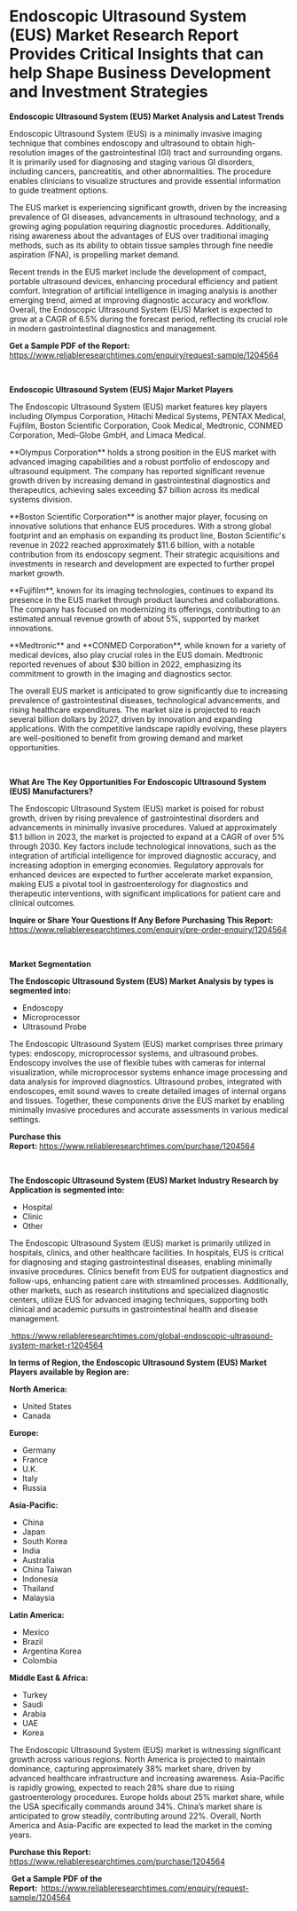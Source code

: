 <p><h1>Endoscopic Ultrasound System (EUS) Market Research Report Provides Critical Insights that can help Shape Business Development and Investment Strategies</h1></p><p><strong>Endoscopic Ultrasound System (EUS) Market Analysis and Latest Trends</strong></p>
<p><p>Endoscopic Ultrasound System (EUS) is a minimally invasive imaging technique that combines endoscopy and ultrasound to obtain high-resolution images of the gastrointestinal (GI) tract and surrounding organs. It is primarily used for diagnosing and staging various GI disorders, including cancers, pancreatitis, and other abnormalities. The procedure enables clinicians to visualize structures and provide essential information to guide treatment options.</p><p>The EUS market is experiencing significant growth, driven by the increasing prevalence of GI diseases, advancements in ultrasound technology, and a growing aging population requiring diagnostic procedures. Additionally, rising awareness about the advantages of EUS over traditional imaging methods, such as its ability to obtain tissue samples through fine needle aspiration (FNA), is propelling market demand. </p><p>Recent trends in the EUS market include the development of compact, portable ultrasound devices, enhancing procedural efficiency and patient comfort. Integration of artificial intelligence in imaging analysis is another emerging trend, aimed at improving diagnostic accuracy and workflow. Overall, the Endoscopic Ultrasound System (EUS) Market is expected to grow at a CAGR of 6.5% during the forecast period, reflecting its crucial role in modern gastrointestinal diagnostics and management.</p></p>
<p><strong>Get a Sample PDF of the Report:&nbsp;</strong> <a href="https://www.reliableresearchtimes.com/enquiry/request-sample/1204564?utm_campaign=2007&utm_medium=2&utm_source=Github&utm_content=ia&utm_term=14042025&utm_id=endoscopic-ultrasound-system-eus">https://www.reliableresearchtimes.com/enquiry/request-sample/1204564</a></p>
<p>&nbsp;</p>
<p><strong>Endoscopic Ultrasound System (EUS) Major Market Players</strong></p>
<p><p>The Endoscopic Ultrasound System (EUS) market features key players including Olympus Corporation, Hitachi Medical Systems, PENTAX Medical, Fujifilm, Boston Scientific Corporation, Cook Medical, Medtronic, CONMED Corporation, Medi-Globe GmbH, and Limaca Medical. </p><p>**Olympus Corporation** holds a strong position in the EUS market with advanced imaging capabilities and a robust portfolio of endoscopy and ultrasound equipment. The company has reported significant revenue growth driven by increasing demand in gastrointestinal diagnostics and therapeutics, achieving sales exceeding $7 billion across its medical systems division.</p><p>**Boston Scientific Corporation** is another major player, focusing on innovative solutions that enhance EUS procedures. With a strong global footprint and an emphasis on expanding its product line, Boston Scientific's revenue in 2022 reached approximately $11.6 billion, with a notable contribution from its endoscopy segment. Their strategic acquisitions and investments in research and development are expected to further propel market growth.</p><p>**Fujifilm**, known for its imaging technologies, continues to expand its presence in the EUS market through product launches and collaborations. The company has focused on modernizing its offerings, contributing to an estimated annual revenue growth of about 5%, supported by market innovations.</p><p>**Medtronic** and **CONMED Corporation**, while known for a variety of medical devices, also play crucial roles in the EUS domain. Medtronic reported revenues of about $30 billion in 2022, emphasizing its commitment to growth in the imaging and diagnostics sector.</p><p>The overall EUS market is anticipated to grow significantly due to increasing prevalence of gastrointestinal diseases, technological advancements, and rising healthcare expenditures. The market size is projected to reach several billion dollars by 2027, driven by innovation and expanding applications. With the competitive landscape rapidly evolving, these players are well-positioned to benefit from growing demand and market opportunities.</p></p>
<p>&nbsp;</p>
<p><strong>What Are The Key Opportunities For Endoscopic Ultrasound System (EUS) Manufacturers?</strong></p>
<p><p>The Endoscopic Ultrasound System (EUS) market is poised for robust growth, driven by rising prevalence of gastrointestinal disorders and advancements in minimally invasive procedures. Valued at approximately $1.1 billion in 2023, the market is projected to expand at a CAGR of over 5% through 2030. Key factors include technological innovations, such as the integration of artificial intelligence for improved diagnostic accuracy, and increasing adoption in emerging economies. Regulatory approvals for enhanced devices are expected to further accelerate market expansion, making EUS a pivotal tool in gastroenterology for diagnostics and therapeutic interventions, with significant implications for patient care and clinical outcomes.</p></p>
<p><strong>Inquire or Share Your Questions If Any Before Purchasing This Report:</strong> <a href="https://www.reliableresearchtimes.com/enquiry/pre-order-enquiry/1204564?utm_campaign=2007&utm_medium=2&utm_source=Github&utm_content=ia&utm_term=14042025&utm_id=endoscopic-ultrasound-system-eus">https://www.reliableresearchtimes.com/enquiry/pre-order-enquiry/1204564</a></p>
<p>&nbsp;</p>
<p><strong>Market Segmentation</strong></p>
<p><strong>The Endoscopic Ultrasound System (EUS) Market Analysis by types is segmented into:</strong></p>
<p><ul><li>Endoscopy</li><li>Microprocessor</li><li>Ultrasound Probe</li></ul></p>
<p><p>The Endoscopic Ultrasound System (EUS) market comprises three primary types: endoscopy, microprocessor systems, and ultrasound probes. Endoscopy involves the use of flexible tubes with cameras for internal visualization, while microprocessor systems enhance image processing and data analysis for improved diagnostics. Ultrasound probes, integrated with endoscopes, emit sound waves to create detailed images of internal organs and tissues. Together, these components drive the EUS market by enabling minimally invasive procedures and accurate assessments in various medical settings.</p></p>
<p><strong>Purchase this Report:&nbsp;</strong><a href="https://www.reliableresearchtimes.com/purchase/1204564?utm_campaign=2007&utm_medium=2&utm_source=Github&utm_content=ia&utm_term=14042025&utm_id=endoscopic-ultrasound-system-eus">https://www.reliableresearchtimes.com/purchase/1204564</a></p>
<p>&nbsp;</p>
<p><strong>The Endoscopic Ultrasound System (EUS) Market Industry Research by Application is segmented into:</strong></p>
<p><ul><li>Hospital</li><li>Clinic</li><li>Other</li></ul></p>
<p><p>The Endoscopic Ultrasound System (EUS) market is primarily utilized in hospitals, clinics, and other healthcare facilities. In hospitals, EUS is critical for diagnosing and staging gastrointestinal diseases, enabling minimally invasive procedures. Clinics benefit from EUS for outpatient diagnostics and follow-ups, enhancing patient care with streamlined processes. Additionally, other markets, such as research institutions and specialized diagnostic centers, utilize EUS for advanced imaging techniques, supporting both clinical and academic pursuits in gastrointestinal health and disease management.</p></p>
<p><a href="https://www.reliableresearchtimes.com/global-endoscopic-ultrasound-system-market-r1204564?utm_campaign=2007&utm_medium=2&utm_source=Github&utm_content=ia&utm_term=14042025&utm_id=endoscopic-ultrasound-system-eus">&nbsp;https://www.reliableresearchtimes.com/global-endoscopic-ultrasound-system-market-r1204564</a></p>
<p><strong>In terms of Region, the Endoscopic Ultrasound System (EUS) Market Players available by Region are:</strong></p>
<p>
    <p> <strong> North America: </strong>
        <ul>
            <li>United States</li>
            <li>Canada</li>
        </ul>
        </p> 
    <p> <strong> Europe: </strong>
        <ul>
            <li>Germany</li>
            <li>France</li>
            <li>U.K.</li>
            <li>Italy</li>
            <li>Russia</li>
        </ul>
        </p> 
    <p> <strong> Asia-Pacific: </strong>
        <ul>
            <li>China</li>
            <li>Japan</li>
            <li>South Korea</li>
            <li>India</li>
            <li>Australia</li>
            <li>China Taiwan</li>
            <li>Indonesia</li>
            <li>Thailand</li>
            <li>Malaysia</li>
        </ul>
        </p> 
    <p> <strong> Latin America: </strong>
        <ul>
            <li>Mexico</li>
            <li>Brazil</li>
            <li>Argentina Korea</li>
            <li>Colombia</li>
        </ul>
        </p> 
    <p> <strong> Middle East & Africa: </strong>
        <ul>
            <li>Turkey</li>
            <li>Saudi</li>
            <li>Arabia</li>
            <li>UAE</li>
            <li>Korea</li>
        </ul>
    </p>
    </p>
<p><p>The Endoscopic Ultrasound System (EUS) market is witnessing significant growth across various regions. North America is projected to maintain dominance, capturing approximately 38% market share, driven by advanced healthcare infrastructure and increasing awareness. Asia-Pacific is rapidly growing, expected to reach 28% share due to rising gastroenterology procedures. Europe holds about 25% market share, while the USA specifically commands around 34%. China’s market share is anticipated to grow steadily, contributing around 22%. Overall, North America and Asia-Pacific are expected to lead the market in the coming years.</p></p>
<p><strong>Purchase this Report: </strong><a href="https://www.reliableresearchtimes.com/purchase/1204564?utm_campaign=2007&utm_medium=2&utm_source=Github&utm_content=ia&utm_term=14042025&utm_id=endoscopic-ultrasound-system-eus">https://www.reliableresearchtimes.com/purchase/1204564</a></p>
<p>&nbsp;<strong>Get a Sample PDF of the Report:&nbsp;&nbsp;</strong><a href="https://www.reliableresearchtimes.com/enquiry/request-sample/1204564?utm_campaign=2007&utm_medium=2&utm_source=Github&utm_content=ia&utm_term=14042025&utm_id=endoscopic-ultrasound-system-eus">https://www.reliableresearchtimes.com/enquiry/request-sample/1204564</a></p>
<p><strong></strong></p>
<p><p></p><p></p><p></p></p>